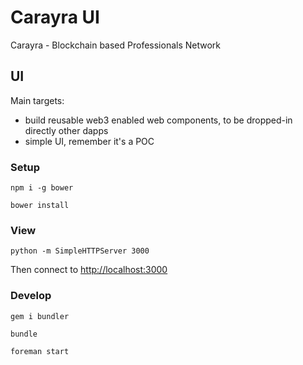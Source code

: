 # Carayra UI

Carayra - Blockchain based Professionals Network

## UI

Main targets:

- build reusable web3 enabled web components, to be dropped-in directly other dapps
- simple UI, remember it's a POC

### Setup

    npm i -g bower

    bower install


### View

    python -m SimpleHTTPServer 3000

Then connect to <http://localhost:3000>

### Develop

    gem i bundler

    bundle

    foreman start
